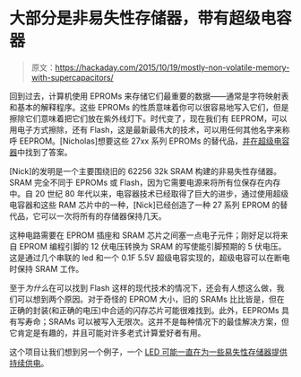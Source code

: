 # 大部分是非易失性存储器，带有超级电容器

> 原文：<https://hackaday.com/2015/10/19/mostly-non-volatile-memory-with-supercapacitors/>

回到过去，计算机使用 EPROMs 来存储它们最重要的数据——通常是字符映射表和基本的解释程序。这些 EPROMs 的性质意味着你可以很容易地写入它们，但是擦除它们意味着把它们放在紫外线灯下。时代变了，现在我们有 EEPROM，可以用电子方式擦除，还有 Flash，这是最新最伟大的技术，可以用任何其他名字来称呼 EEPROM。[Nicholas]想要这些 27xx 系列 EPROMs 的替代品，[并在超级电容器](https://hackaday.io/project/8109-sram-as-replacement-for-eprom)中找到了答案。

[Nick]的发明是一个主要围绕旧的 62256 32k SRAM 构建的非易失性存储器。SRAM 完全不同于 EPROMs 或 Flash，因为它需要电源来将所有位保存在内存中。自 20 世纪 80 年代以来，电容器技术已经取得了巨大的进步，通过使用超级电容器和这些 RAM 芯片中的一种，[Nick]已经创造了一种 27 系列 EPROM 的替代品，它可以一次将所有的存储器保持几天。

这种电路需要在 EPROM 插座和 SRAM 芯片之间塞一点电子元件；刚好足以将来自 EPROM 编程引脚的 12 伏电压转换为 SRAM 的写使能引脚预期的 5 伏电压。这是通过几个串联的 led 和一个 0.1F 5.5V 超级电容实现的，超级电容可以在断电时保持 SRAM 工作。

至于*为什么*在可以找到 Flash 这样的现代技术的情况下，还会有人想这么做，我们可以想到两个原因。对于奇怪的 EPROM 大小，旧的 SRAMs 比比皆是，但在正确的封装(和正确的电压)中合适的闪存芯片可能很难找到。此外，EEPROMs 具有写寿命；SRAMs 可以被写入无限次。这并不是每种情况下的最佳解决方案，但它肯定是有趣的，并且可能对许多老式计算爱好者有用。

这个项目让我们想到另一个例子，一个 [LED 可能一直在为一些易失性存储器提供持续供电](http://hackaday.com/2014/03/06/the-mystery-of-zombie-ram/)。